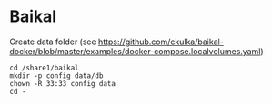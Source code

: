 # Baikal

Create data folder (see https://github.com/ckulka/baikal-docker/blob/master/examples/docker-compose.localvolumes.yaml)
```
cd /share1/baikal
mkdir -p config data/db
chown -R 33:33 config data
cd -
```
